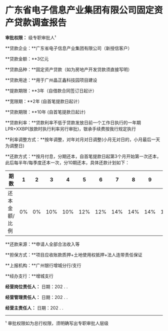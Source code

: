 # **广东省电子信息产业集团有限公司固定资产贷款调查报告**

**审批权限：**  级专职审批人¹

**贷款企业：**广东省电子信息产业集团有限公司（新授信客户）

**贷款金额：**3亿元 

**贷款品种：**固定资产贷款（如为房地产开发贷款须直接写明）

**贷款用途：**用于广州晶正鑫科技园项目建设 

**提款期限：**3年（自借款合同签订日起计）

**宽限期：**2年 (自首笔提款日起计）

**贷款期限：**10年 (自首笔提款日起计)

**贷款利率：**贷款利率不低于贷款发放日前一个工作日执行的一年期LPR+XXBP(放款时执行利率另行审批)，银承手续费按我行规定执行

**利率调整方式：**按年调整，对年对月对日调整(小月无对日的，小月最后一天为调整日)

**还款方式：**按月付息，分期还本，自首笔提款日起第3个月开始第一次还本，此后每半年/每季度还本一次，分10期还本，具体还款计划如下：

| 期数          | 1    | 2    | 3    | 4    | 5    | 6    | 7    | 8    | 9    | 10   | 合计 |
| ------------- | ---- | ---- | ---- | ---- | ---- | ---- | ---- | ---- | ---- | ---- | ---- | 
| 还本金额/比例 |  0%   |  0%   | 10%  | 10%  | 12%  | 12%  | 14%  | 14%  | 14% | 14%  | 100% | 

**还款来源：**申请人全部合法收入等

**担保方式：**项目应收账款质押+土地使用权抵押+法人连带责任保证

**上报机构：**广州银行增城分行/支行

**经办支行：**增城支行

**经营岗位责任人：**   日期：202 .  .  

**经营管理责任人：**   日期：202 .  .  

**经营主责任人：**     日期：202 .  .  


------

¹ 审批权限如为总行权限，须明确写出专职审批人层级

